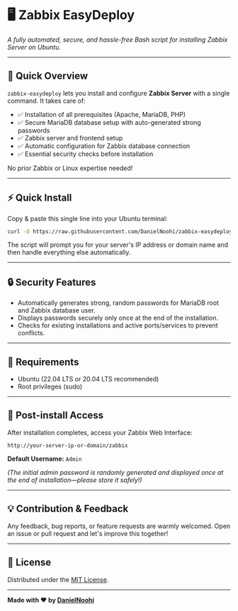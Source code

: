 # 🖥️ Zabbix EasyDeploy

*A fully automated, secure, and hassle-free Bash script for installing Zabbix Server on Ubuntu.*

---

## 🚀 Quick Overview

`zabbix-easydeploy` lets you install and configure **Zabbix Server** with a single command. It takes care of:

* ✅ Installation of all prerequisites (Apache, MariaDB, PHP)
* ✅ Secure MariaDB database setup with auto-generated strong passwords
* ✅ Zabbix server and frontend setup
* ✅ Automatic configuration for Zabbix database connection
* ✅ Essential security checks before installation

No prior Zabbix or Linux expertise needed!

---

## ⚡ Quick Install

Copy & paste this single line into your Ubuntu terminal:

```bash
curl -O https://raw.githubusercontent.com/DanielNoohi/zabbix-easydeploy/main/zabbix-auto-install.sh && chmod +x ./zabbix-auto-install.sh && sudo ./zabbix-auto-install.sh
```

The script will prompt you for your server's IP address or domain name and then handle everything else automatically.

---

## 🔒 Security Features

* Automatically generates strong, random passwords for MariaDB root and Zabbix database user.
* Displays passwords securely only once at the end of the installation.
* Checks for existing installations and active ports/services to prevent conflicts.

---

## 📌 Requirements

* Ubuntu (22.04 LTS or 20.04 LTS recommended)
* Root privileges (sudo)

---

## 🎯 Post-install Access

After installation completes, access your Zabbix Web Interface:

```
http://your-server-ip-or-domain/zabbix
```

**Default Username:** `Admin`

*(The initial admin password is randomly generated and displayed once at the end of installation—please store it safely!)*

---

## 💡 Contribution & Feedback

Any feedback, bug reports, or feature requests are warmly welcomed. Open an issue or pull request and let's improve this together!

---

## 📄 License

Distributed under the [MIT License](LICENSE).

---

**Made with ❤️ by [DanielNoohi](https://github.com/DanielNoohi)**
